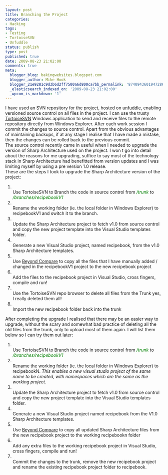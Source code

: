 ```yaml
---
layout: post
title: Branching the Project
categories:
- Hacking
tags:
- Testing
- TortoiseSVN
- Unfuddle
status: publish
type: post
published: true
date: 2009-08-23 21:02:00 
comments: true
meta:
  blogger_blog: bakingwebsites.blogspot.com
  blogger_author: Mike Hook
  blogger_21e9281c9d3b6d2ff7500a6d800ca7bb_permalink: '8740943601947286469'
  _elasticsearch_indexed_on: '2009-08-23 21:02:00'
  _wpcom_is_markdown: '1'
---
```

I have used an SVN repository for the project, hosted on <a href="http://www.unfuddle.com/">unfuddle</a>, enabling versioned source control on all files in the project. I can use the trusty <a href="http://tortoisesvn.net/">TortoiseSVN</a> Windows application to send and receive files to the remote repository directly from Windows Explorer. After each work session I commit the changes to source control. Apart from the obvious advantages of maintaining backups, if at any stage I realise that I have made a mistake, then the changes can be rolled back to the previous commit.<br />
The source control recently came in useful when I needed to upgrade the version of Sharp Architecture used on the project. I won   t go into detail about the reasons for me upgrading, suffice to say most of the technology stack in Sharp Architecture had benefitted from version updates and I was limiting myself by using a pre version 1.0 release.<br />
These are the steps I took to upgrade the Sharp Architecture version of the project:<br />

<ol><li>     <br />
Use TortoiseSVN to Branch the code in source control from <i><span style="color:green;">/trunk</span></i> to <i><span style="color:green;">/branches/recipebookV1</span></i><br />
</li>
<li>     <br />
Rename the working folder (ie. the local folder in Windows Explorer) to recipebookV1 and switch it to the branch.<br />
</li>
<li>     <br />
Update the Sharp Architecture project to fetch v1.0 from source control and copy the new project template into the Visual Studio templates folder.<br />
</li>
<li>     <br />
Generate a new Visual Studio project, named recipebook, from the v1.0  Sharp Architecture templates.<br />
</li>
<li>     <br />
Use <a href="http://www.scootersoftware.com/">Beyond Compare</a> to copy all the files that I have manually added / changed in the recipebookV1 project to the new recipebook project<br />
</li>
<li>     <br />
Add the files to the recipebook project in Visual Studio, cross fingers, compile and run!<br />
</li>
<li>     <br />
Use the TortoiseSVN repo browser to delete all files from the Trunk    yes, I really deleted them all! <br />
</li>
<li>     <br />
Import the new recipebook folder back into the trunk <br />
</li>
</ol>

After completing the upgrade I realised that there may be an easier way to upgrade, without the scary and somewhat bad practice of deleting all the old files from the trunk, only to upload most of them again. I will list them below so I can try them out later:<br />

<ol><li>     <br />
Use TortoiseSVN to Branch the code in source control from <i><span style="color:green;">/trunk</span></i> to <i><span style="color:green;">/branches/recipebookV1</span></i><br />
</li>
<li>     <br />
Rename the working folder (ie. the local folder in Windows Explorer) to recipebookN. <i>This enables a new visual studio project of the same name to be created, with namespaces which are the same as the working project.</i><br />
</li>
<li>     <br />
Update the Sharp Architecture project to fetch v1.0 from source control and copy the new project template into the Visual Studio templates folder.<br />
</li>
<li>     <br />
Generate a new Visual Studio project named recipebook from the V1.0 Sharp Architecture templates.<br />
</li>
<li>     <br />
Use <a href="http://www.scootersoftware.com/">Beyond Compare</a> to copy all updated Sharp Architecture files from the new recipebook project to the working recipebookn folder<br />
</li>
<li>     <br />
Add any extra files to the working recipebook project in Visual Studio, cross fingers, compile and run!<br />
</li>
<li>     <br />
Commit the changes to the trunk, remove the new recipebook project and rename the existing recipebook project folder to recipebook.  <br />
</li>
</ol>
